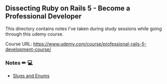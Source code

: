 ## Dissecting Ruby on Rails 5 - Become a Professional Developer
This directory contains notes I've taken during study sessions while going through this udemy course.

Course URL: https://www.udemy.com/course/professional-rails-5-development-course/

### Notes ✏ 💻 
- [Slugs and Enums](https://github.com/janessatran/til/blob/master/Udemy/dissecting-ror5/2019-12-29-slugs_and_enums.md)
